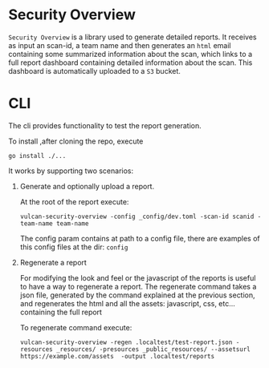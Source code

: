 # Security Overview

`Security Overview` is a library used to generate detailed reports. It receives as
input an scan-id, a team name and then generates an `html` email containing some
summarized information about the scan, which links to a full report dashboard
containing detailed information about the scan. This dashboard is automatically
uploaded to a `S3` bucket.

# CLI

The cli provides functionality to test the report generation.

To install ,after cloning the repo, execute
```
go install ./...
```



It works by supporting two scenarios:

1. Generate and optionally upload a report.

    At the root of the report execute:
   ```
   vulcan-security-overview -config _config/dev.toml -scan-id scanid -team-name team-name
   ```
   The config param contains at path to a config file, there are examples of this config files at the dir: ```config```

2. Regenerate a report

    For modifying the look and feel or the javascript of the reports is useful to
    have a way to regenerate a report.
    The regenerate command takes a json file, generated by the command explained at the previous section,
    and regenerates the html and all the assets: javascript, css, etc... containing the full report

    To regenerate command execute:

    ```
    vulcan-security-overview -regen .localtest/test-report.json -resources _resources/ -presources _public_resources/ --assetsurl https://example.com/assets  -output .localtest/reports

    ```
